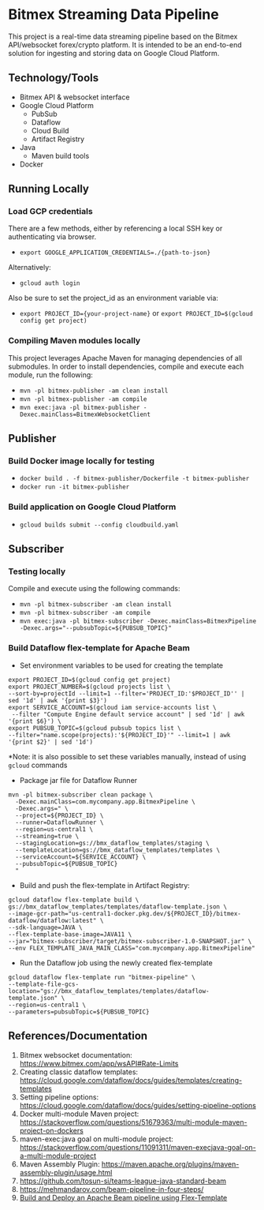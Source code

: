 # Bitmex Streaming Data Pipeline

This project is a real-time data streaming pipeline based on the Bitmex API/websocket forex/crypto platform. 
It is intended to be an end-to-end solution for ingesting and storing data on Google Cloud Platform.

## Technology/Tools
- Bitmex API & websocket interface
- Google Cloud Platform
  - PubSub
  - Dataflow
  - Cloud Build
  - Artifact Registry
- Java
  - Maven build tools
- Docker

## Running Locally

### Load GCP credentials

There are a few methods, either by referencing a local SSH key or authenticating via browser.
- `export GOOGLE_APPLICATION_CREDENTIALS=./{path-to-json}`

Alternatively:
- `gcloud auth login`

Also be sure to set the project_id as an environment variable via: 
- `export PROJECT_ID={your-project-name}` or `export PROJECT_ID=$(gcloud config get project)`

### Compiling Maven modules locally
This project leverages Apache Maven for managing dependencies of all submodules. In order to install dependencies,
compile and execute each module, run the following:

- `mvn -pl bitmex-publisher -am clean install`
- `mvn -pl bitmex-publisher -am compile`
- `mvn exec:java -pl bitmex-publisher -Dexec.mainClass=BitmexWebsocketClient`

## Publisher

### Build Docker image locally for testing
- `docker build . -f bitmex-publisher/Dockerfile -t bitmex-publisher`
- `docker run -it bitmex-publisher`

### Build application on Google Cloud Platform

- `gcloud builds submit --config cloudbuild.yaml`

## Subscriber

### Testing locally
Compile and execute using the following commands:
- `mvn -pl bitmex-subscriber -am clean install`
- `mvn -pl bitmex-subscriber -am compile`
- `mvn exec:java -pl bitmex-subscriber -Dexec.mainClass=BitmexPipeline -Dexec.args="--pubsubTopic=${PUBSUB_TOPIC}"`

### Build Dataflow flex-template for Apache Beam

- Set environment variables to be used for creating the template
```
export PROJECT_ID=$(gcloud config get project)
export PROJECT_NUMBER=$(gcloud projects list \
--sort-by=projectId --limit=1 --filter='PROJECT_ID:'$PROJECT_ID'' | sed '1d' | awk '{print $3}')
export SERVICE_ACCOUNT=$(gcloud iam service-accounts list \
 --filter "Compute Engine default service account" | sed '1d' | awk '{print $6}') \
export PUBSUB_TOPIC=$(gcloud pubsub topics list \
--filter="name.scope(projects):'${PROJECT_ID}'" --limit=1 | awk '{print $2}' | sed '1d')
```
*Note: it is also possible to set these variables manually, instead of using `gcloud` commands

- Package jar file for Dataflow Runner
```
mvn -pl bitmex-subscriber clean package \
  -Dexec.mainClass=com.mycompany.app.BitmexPipeline \
  -Dexec.args=" \
  --project=${PROJECT_ID} \
  --runner=DataflowRunner \
  --region=us-central1 \
  --streaming=true \
  --stagingLocation=gs://bmx_dataflow_templates/staging \
  --templateLocation=gs://bmx_dataflow_templates/templates \
  --serviceAccount=${SERVICE_ACCOUNT} \
  --pubsubTopic=${PUBSUB_TOPIC}
  "
```

- Build and push the flex-template in Artifact Registry:
```
gcloud dataflow flex-template build \
gs://bmx_dataflow_templates/templates/dataflow-template.json \
--image-gcr-path="us-central1-docker.pkg.dev/${PROJECT_ID}/bitmex-dataflow/dataflow:latest" \
--sdk-language=JAVA \
--flex-template-base-image=JAVA11 \
--jar="bitmex-subscriber/target/bitmex-subscriber-1.0-SNAPSHOT.jar" \
--env FLEX_TEMPLATE_JAVA_MAIN_CLASS="com.mycompany.app.BitmexPipeline"
```

- Run the Dataflow job using the newly created flex-template
```
gcloud dataflow flex-template run "bitmex-pipeline" \
--template-file-gcs-location="gs://bmx_dataflow_templates/templates/dataflow-template.json" \
--region=us-central1 \
--parameters=pubsubTopic=${PUBSUB_TOPIC}
```

## References/Documentation
1. Bitmex websocket documentation: https://www.bitmex.com/app/wsAPI#Rate-Limits
2. Creating classic dataflow templates: https://cloud.google.com/dataflow/docs/guides/templates/creating-templates
3. Setting pipeline options: https://cloud.google.com/dataflow/docs/guides/setting-pipeline-options
4. Docker multi-module Maven project: https://stackoverflow.com/questions/51679363/multi-module-maven-project-on-dockers
5. maven-exec:java goal on multi-module project: https://stackoverflow.com/questions/11091311/maven-execjava-goal-on-a-multi-module-project
6. Maven Assembly Plugin: https://maven.apache.org/plugins/maven-assembly-plugin/usage.html
7. https://github.com/tosun-si/teams-league-java-standard-beam
8. https://mehmandarov.com/beam-pipeline-in-four-steps/
9. [Build and Deploy an Apache Beam pipeline using Flex-Template](https://www.youtube.com/watch?v=gwLnrAY_Udo&list=PLZWkpQ-uRAyzw8zn7A5iBQCN0kyBh6Kqo&index=6)
